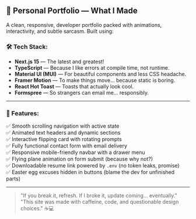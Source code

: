 ## 🚀 Personal Portfolio — What I Made

A clean, responsive, developer portfolio packed with animations, interactivity, and subtle sarcasm. Built using:

### 🛠 Tech Stack:
- **Next.js 15** — The latest and greatest!
- **TypeScript** — Because I like errors at compile time, not runtime.
- **Material UI (MUI)** — For beautiful components and less CSS headache.
- **Framer Motion** — To make things move... because static is boring.
- **React Hot Toast** — Toasts that actually look cool.
- **Formspree** — So strangers can email me… responsibly.

---

### 🎨 Features:
✅ Smooth scrolling navigation with active state  
✅ Animated text headers and dynamic sections  
✅ Interactive flipping card with rotating prompts  
✅ Fully functional contact form with email delivery  
✅ Responsive mobile-friendly navbar with a drawer menu  
✅ Flying plane animation on form submit (because why not?)  
✅ Downloadable resume link powered by `.env` (no token leaks, promise)  
✅ Easter egg excuses hidden in buttons (blame the dev for unfinished parts)

---

> "If you break it, refresh. If I broke it, update coming... eventually."  
> "This site was made with caffeine, code, and questionable design choices." ☕💻

